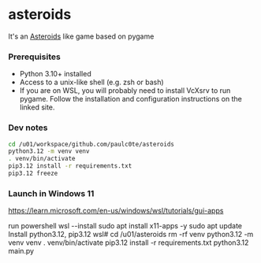 # asteroids

It's an [Asteroids](https://en.wikipedia.org/wiki/Asteroids_(video_game))  like game based on pygame

### Prerequisites
* Python 3.10+ installed   
* Access to a unix-like shell (e.g. zsh or bash)   
* If you are on WSL, you will probably need to install VcXsrv to run pygame. Follow the installation and configuration instructions on the linked site.


### Dev notes

```bash
cd /u01/workspace/github.com/paulc0te/asteroids
python3.12 -m venv venv
. venv/bin/activate
pip3.12 install -r requirements.txt
pip3.12 freeze
```

### Launch in Windows 11

https://learn.microsoft.com/en-us/windows/wsl/tutorials/gui-apps

run powershell
wsl --install
sudo apt install x11-apps -y
sudo apt update
Install python3.12, pip3.12
wsl# cd /u01/asteroids
rm -rf venv
python3.12 -m venv venv
. venv/bin/activate
pip3.12 install -r requirements.txt
python3.12 main.py

